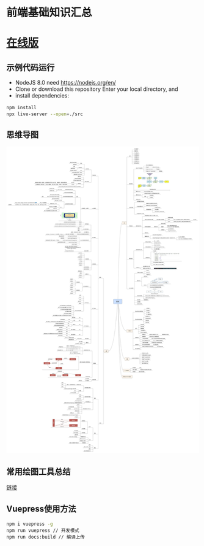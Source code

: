 # 前端基础知识汇总

# [在线版](https://www.josephxia.com)

## 示例代码运行
- NodeJS 8.0 need https://nodejs.org/en/
- Clone or download this repository
Enter your local directory, and 
- install dependencies:
``` bash
npm install
npx live-server --open=./src

```

## 思维导图
![avatar](xmind/interview.jpg)

## 常用绘图工具总结
[链接](./doc/绘图工具总结.md)

## Vuepress使用方法

``` bash
npm i vuepress -g
npm run vuepress // 开发模式
npm run docs:build // 编译上传
```